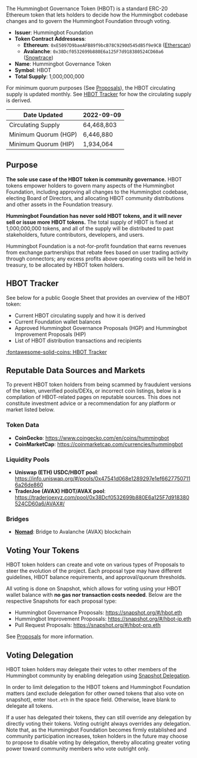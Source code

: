 The Hummingbot Governance Token (HBOT) is a standard ERC-20 Ethereum token that lets holders to decide how the Hummingbot codebase changes and to govern the Hummingbot Foundation through voting.

* **Issuer**: Hummingbot Foundation
* **Token Contract Addressess**:
  * **Ethereum**: `0xE5097D9baeAFB89f9bcB78C9290d545dB5f9e9CB` ([Etherscan](https://etherscan.io/token/0xe5097d9baeafb89f9bcb78c9290d545db5f9e9cb))
  * **Avalanche**: `0x38Dcf0532699b880E6a125F7d918380524CD60a6` ([Snowtrace](https://snowtrace.io/token/0x38Dcf0532699b880E6a125F7d918380524CD60a6))
* **Name**: Hummingbot Governance Token
* **Symbol**: HBOT
* **Total Supply**: 1,000,000,000

For minimum quorum purposes (See [Proposals](/governance/proposals)), the HBOT circulating supply is updated monthly. See [HBOT Tracker](https://docs.google.com/spreadsheets/d/1UNAumPMnXfsghAAXrfKkPGRH9QlC8k7Cu1FGQVL1t0M/edit?usp=sharing) for how the circulating supply is derived.

| Date Updated           | 2022-09-09     |
|------------------------|----------------|
| Circulating Supply     | 64,468,803     |
| Minimum Quorum (HGP)   | 6,446,880      |
| Minimum Quorum (HIP)   | 1,934,064      |

## Purpose

**The sole use case of the HBOT token is community governance.** HBOT tokens empower holders to govern many aspects of the Hummingbot Foundation, including approving all changes to the Hummingbot codebase, electing Board of Directors, and allocating HBOT community distributions and other assets in the Foundation treasury.

**Hummingbot Foundation has never sold HBOT tokens, and it will never sell or issue more HBOT tokens.** The total supply of HBOT is fixed at 1,000,000,000 tokens, and all of the supply will be distributed to past stakeholders, future contributors, developers, and users. 

Hummingbot Foundation is a not-for-profit foundation that earns revenues from exchange partnerships that rebate fees based on user trading activity through connectors; any excess profits above operating costs will be held in treasury, to be allocated by HBOT token holders.

## HBOT Tracker

See below for a public Google Sheet that provides an overview of the HBOT token:

* Current HBOT circulating supply and how it is derived
* Current Foundation wallet balances
* Approved Hummingbot Governance Proposals (HGP) and Hummingbot Improvement Proposals (HIP)
* List of HBOT distribution transactions and recipients

<a href="https://docs.google.com/spreadsheets/d/1UNAumPMnXfsghAAXrfKkPGRH9QlC8k7Cu1FGQVL1t0M/edit?usp=sharing" target="_blank" class="md-button md-button--primary">:fontawesome-solid-coins: HBOT Tracker</a>

## Reputable Data Sources and Markets

To prevent HBOT token holders from being scammed by fraudulent versions of the token, unverified pools/DEXs, or incorrect coin listings, below is a compilation of HBOT-related pages on reputable sources. This does not constitute investment advice or a recommendation for any platform or market listed below.

### Token Data

- **CoinGecko**: https://www.coingecko.com/en/coins/hummingbot
- **CoinMarketCap**: https://coinmarketcap.com/currencies/hummingbot

### Liquidity Pools

- **Uniswap (ETH) USDC/HBOT pool**: https://info.uniswap.org/#/pools/0x47541d068e1289297e1ef66277507116a26de860
- **TraderJoe (AVAX) HBOT/AVAX pool**: https://traderjoexyz.com/pool/0x38Dcf0532699b880E6a125F7d918380524CD60a6/AVAX#/

### Bridges

- **[Nomad](https://app.nomad.xyz/)**: Bridge to Avalanche (AVAX) blockchain

## Voting Your Tokens

HBOT token holders can create and vote on various types of Proposals to steer the evolution of the project. Each proposal type may have different guidelines, HBOT balance requirements, and approval/quorum thresholds.

All voting is done on Snapshot, which allows for voting using your HBOT wallet balance with **no gas nor transaction costs needed**. Below are the respective Snapshots for each proposal type:

* Hummingbot Governance Proposals: https://snapshot.org/#/hbot.eth
* Hummingbot Improvement Proposals: https://snapshot.org/#/hbot-ip.eth
* Pull Request Proposals: https://snapshot.org/#/hbot-prp.eth

See [Proposals](/governance/proposals) for more information.

## Voting Delegation

HBOT token holders may delegate their votes to other members of the Hummingbot community by enabling delegation using [Snapshot Delegation](https://snapshot.org/#/delegate). 

In order to limit delegation to the HBOT tokens and Hummingbot Foundation matters (and exclude delegation for other owned tokens that also vote on snapshot), enter `hbot.eth` in the space field. Otherwise, leave blank to delegate all tokens.

If a user has delegated their tokens, they can still override any delegation by directly voting their tokens. Voting outright always overrides any delegation. Note that, as the Hummingbot Foundation becomes firmly established and community participation increases, token holders in the future may choose to propose to disable voting by delegation, thereby allocating greater voting power toward community members who vote outright only.
